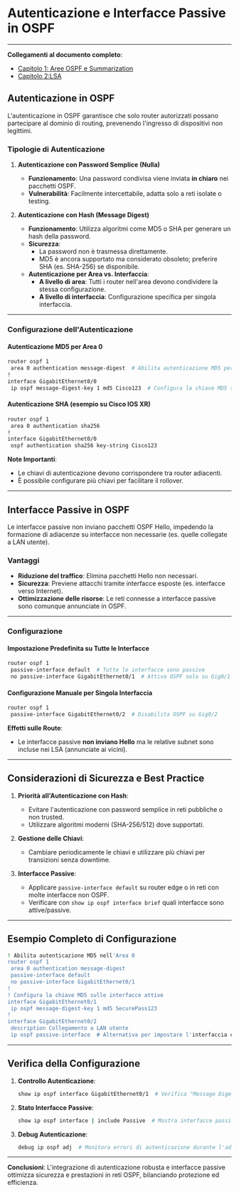 # Autenticazione e Interfacce Passive in OSPF

---

**Collegamenti al documento completo**:  

- [Capitolo 1: Aree OSPF e Summarization](./10-03-2025%20ospf.md)
- [Capitolo 2:LSA](./17-03-2024%20lsa.md.md)  

## Autenticazione in OSPF  

L'autenticazione in OSPF garantisce che solo router autorizzati possano partecipare al dominio di routing, prevenendo l'ingresso di dispositivi non legittimi.  

### Tipologie di Autenticazione  

1. **Autenticazione con Password Semplice (Nulla)**  
   - **Funzionamento**: Una password condivisa viene inviata **in chiaro** nei pacchetti OSPF.  
   - **Vulnerabilità**: Facilmente intercettabile, adatta solo a reti isolate o testing.  

2. **Autenticazione con Hash (Message Digest)**  
   - **Funzionamento**: Utilizza algoritmi come MD5 o SHA per generare un hash della password.  
   - **Sicurezza**:  
     - La password non è trasmessa direttamente.  
     - MD5 è ancora supportato ma considerato obsoleto; preferire SHA (es. SHA-256) se disponibile.  
   - **Autenticazione per Area vs. Interfaccia**:  
     - **A livello di area**: Tutti i router nell'area devono condividere la stessa configurazione.  
     - **A livello di interfaccia**: Configurazione specifica per singola interfaccia.  

---

### Configurazione dell'Autenticazione  

#### Autenticazione MD5 per Area 0  

```bash
router ospf 1
 area 0 authentication message-digest  # Abilita autenticazione MD5 per l'area 0
!
interface GigabitEthernet0/0
 ip ospf message-digest-key 1 md5 Cisco123  # Configura la chiave MD5 sull'interfaccia
```

#### Autenticazione SHA (esempio su Cisco IOS XR)  

```bash
router ospf 1
 area 0 authentication sha256
!
interface GigabitEthernet0/0
 ospf authentication sha256 key-string Cisco123
```

**Note Importanti**:  

- Le chiavi di autenticazione devono corrispondere tra router adiacenti.  
- È possibile configurare più chiavi per facilitare il rollover.  

---

## Interfacce Passive in OSPF  

Le interfacce passive non inviano pacchetti OSPF Hello, impedendo la formazione di adiacenze su interfacce non necessarie (es. quelle collegate a LAN utente).  

### Vantaggi  

- **Riduzione del traffico**: Elimina pacchetti Hello non necessari.  
- **Sicurezza**: Previene attacchi tramite interfacce esposte (es. interfacce verso Internet).  
- **Ottimizzazione delle risorse**: Le reti connesse a interfacce passive sono comunque annunciate in OSPF.  

---

### Configurazione  

#### Impostazione Predefinita su Tutte le Interfacce  

```bash
router ospf 1
 passive-interface default  # Tutte le interfacce sono passive
 no passive-interface GigabitEthernet0/1  # Attiva OSPF solo su Gig0/1
```

#### Configurazione Manuale per Singola Interfaccia  

```bash
router ospf 1
 passive-interface GigabitEthernet0/2  # Disabilita OSPF su Gig0/2
```

**Effetti sulle Route**:  

- Le interfacce passive **non inviano Hello** ma le relative subnet sono incluse nei LSA (annunciate ai vicini).  

---

## Considerazioni di Sicurezza e Best Practice  

1. **Priorità all'Autenticazione con Hash**:  
   - Evitare l'autenticazione con password semplice in reti pubbliche o non trusted.  
   - Utilizzare algoritmi moderni (SHA-256/512) dove supportati.  

2. **Gestione delle Chiavi**:  
   - Cambiare periodicamente le chiavi e utilizzare più chiavi per transizioni senza downtime.  

3. **Interfacce Passive**:  
   - Applicare `passive-interface default` su router edge o in reti con molte interfacce non OSPF.  
   - Verificare con `show ip ospf interface brief` quali interfacce sono attive/passive.  

---

## Esempio Completo di Configurazione  

```bash
! Abilita autenticazione MD5 nell'Area 0
router ospf 1
 area 0 authentication message-digest
 passive-interface default
 no passive-interface GigabitEthernet0/1
!
! Configura la chiave MD5 sulle interfacce attive
interface GigabitEthernet0/1
 ip ospf message-digest-key 1 md5 SecurePass123
!
interface GigabitEthernet0/2
 description Collegamento a LAN utente
 ip ospf passive-interface  # Alternativa per impostare l'interfaccia come passiva
```

---

## Verifica della Configurazione  

1. **Controllo Autenticazione**:  

   ```bash
   show ip ospf interface GigabitEthernet0/1  # Verifica "Message Digest authentication"
   ```

2. **Stato Interfacce Passive**:  

   ```bash
   show ip ospf interface | include Passive  # Mostra interfacce passive
   ```

3. **Debug Autenticazione**:  

   ```bash
   debug ip ospf adj  # Monitora errori di autenticazione durante l'adjacency
   ```

---

**Conclusioni**: L'integrazione di autenticazione robusta e interfacce passive ottimizza sicurezza e prestazioni in reti OSPF, bilanciando protezione ed efficienza.
